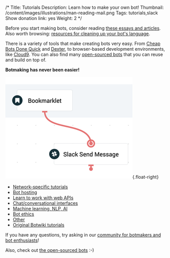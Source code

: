 /*
Title: Tutorials
Description: Learn how to make your own bot!
Thumbnail: /content/images/illustrations/man-reading-mail.png
Tags: tutorials,slack
Show donation link: yes
Weight: 2
*/

<div class="note">
  <p>Before you start making bots, consider reading <a href="/bot-ethics">these essays and articles</a>. Also worth browsing: <a href="/resources/libraries-frameworks/#language">resources for cleaning up your bot's language</a>.
  </p>
</div>


There is a variety of tools that make creating bots very easy. From [Cheap Bots Done Quick](http://cheapbotsdonequick.com/) and [Dexter](https://rundexter.com/), to browser-based development environments, like [Cloud9](https://c9.io/). You can also find many [open-sourced bots](/tag/opensource) that you can reuse and build on top of.

**Botmaking has never been easier!**

[![Making Bots with Dexter](/content/tutorials/images/making-bots-dexter.png)](https://twitter.com/fourtonfish/status/664130256266264576){.float-right}


- [Network-specific tutorials](/tutorials/network-specific-tutorials)
- [Bot hosting](/tutorials/bot-hosting)
- [Learn to work with web APIs](/tutorials/web-apis)
- [Chat/conversational interfaces](/tutorials/chat)
- [Machine learning, NLP, AI](/tutorials/machine-learning-nlp-ai)
- [Bot ethics](/bot-ethics)
- [Other](/tutorials/other)
- [Original Botwiki tutorials](/tag/tutorial+botwiki-original)


If you have any questions, try asking in our [community for botmakers and bot enthusiasts](https://botmakers.org/)!

Also, check out [the open-sourced bots](/tag/bot+opensource) :-)